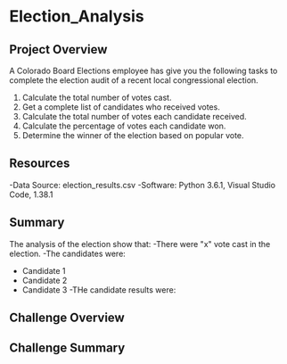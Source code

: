 # Election_Analysis

## Project Overview
A Colorado Board Elections employee has give you the following tasks to complete the election audit of a recent local congressional election.

1. Calculate the total number of votes cast.
2. Get a complete list of candidates who received votes.
3. Calculate the total number of votes each candidate received.
4. Calculate the percentage of votes each candidate won.
5. Determine the winner of the election based on popular vote.

## Resources
-Data Source: election_results.csv
-Software: Python 3.6.1, Visual Studio Code, 1.38.1

## Summary 
The analysis of the election show that:
-There were "x" vote cast in the election.
-The candidates were:
   - Candidate 1
   - Candidate 2
   - Candidate 3
-THe candidate results were:

## Challenge Overview

## Challenge Summary
